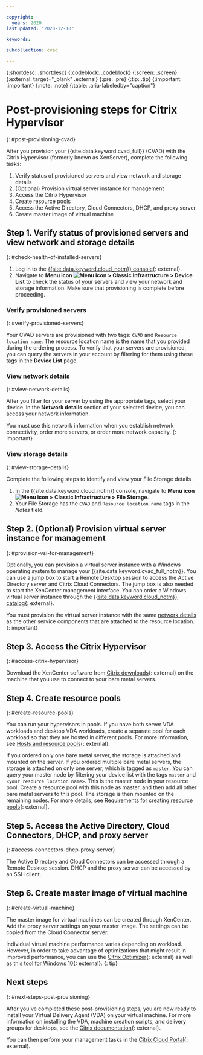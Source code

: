 ```yaml
---

copyright:
  years: 2020
lastupdated: "2020-12-10"

keywords: 

subcollection: cvad

---
```


{:shortdesc: .shortdesc}
{:codeblock: .codeblock}
{:screen: .screen}
{:external: target="_blank" .external}
{:pre: .pre}
{:tip: .tip}
{:important: .important}
{:note: .note}
{:table: .aria-labeledby="caption"}

# Post-provisioning steps for Citrix Hypervisor
{: #post-provisioning-cvad}

After you provision your {{site.data.keyword.cvad_full}} (CVAD) with the Citrix Hypervisor (formerly known as XenServer), complete the following tasks:

1. Verify status of provisioned servers and view network and storage details
2. (Optional) Provision virtual server instance for management
3. Access the Citrix Hypervisor
4. Create resource pools
5. Access the Active Directory, Cloud Connectors, DHCP, and proxy server
6. Create master image of virtual machine

## Step 1. Verify status of provisioned servers and view network and storage details
{: #check-health-of-installed-servers}

1. Log in to the [{{site.data.keyword.cloud_notm}} console](https://cloud.ibm.com/){: external}. 
2. Navigate to **Menu icon ![Menu icon](../icons/icon_hamburger.svg) > Classic Infrastructure > Device List** to check the status of your servers and view your network and storage information. Make sure that provisioning is complete before proceeding. 

### Verify provisioned servers
{: #verify-provisioned-servers}

Your CVAD servers are provisioned with two tags: `CVAD` and `Resource location name`. The resource location name is the name that you provided during the ordering process. To verify that your servers are provisioned, you can query the servers in your account by filtering for them using these tags in the **Device List** page.

### View network details
{: #view-network-details}

After you filter for your server by using the appropriate tags, select your device. In the **Network details** section of your selected device, you can access your network information. 

You must use this network information when you establish network connectivity, order more servers, or order more network capacity. 
{: important}

### View storage details
{: #view-storage-details}

Complete the following steps to identify and view your File Storage details.
 
1. In the {{site.data.keyword.cloud_notm}} console, navigate to **Menu icon ![Menu icon](../icons/icon_hamburger.svg) > Classic Infrastructure > File Storage**.
2. Your File Storage has the `CVAD` and `Resource location name` tags in the _Notes_ field. 

## Step 2. (Optional) Provision virtual server instance for management
{: #provision-vsi-for-management}

Optionally, you can provision a virtual server instance with a Windows operating system to manage your {{site.data.keyword.cvad_full_notm}}. You can use a jump box to start a Remote Desktop session to access the Active Directory server and Citrix Cloud Connectors. The jump box is also needed to start the XenCenter management interface. You can order a Windows virtual server instance through the [{{site.data.keyword.cloud_notm}} catalog](https://cloud.ibm.com/gen1/infrastructure/provision/vs?cm_sp=Cloud-Product-_-OnPageNav-IBMCloudPlatform_IBMVirtualMachines-_-VSI_Prod_Midpage){: external}.

You must provision the virtual server instance with the same [network details](/docs/cvad?topic=cvad-post-provisioning-cvad#view-network-details) as the other service components that are attached to the resource location.
{: important}

## Step 3. Access the Citrix Hypervisor
{: #access-citrix-hypervisor}

Download the XenCenter software from [Citrix downloads](https://www.citrix.com/downloads/citrix-hypervisor/){: external} on the machine that you use to connect to your bare metal servers.

## Step 4. Create resource pools
{: #create-resource-pools}

You can run your hypervisors in pools. If you have both server VDA workloads and desktop VDA workloads, create a separate pool for each workload so that they are hosted in different pools. For more information, see [Hosts and resource pools](https://docs.citrix.com/en-us/citrix-hypervisor/hosts-pools.html){: external}.

If you ordered only one bare metal server, the storage is attached and mounted on the server. If you ordered multiple bare metal servers, the storage is attached on only one server, which is tagged as `master`. You can query your master node by filtering your device list with the tags `master` and `<your resource location name>`. This is the master node in your resource pool. Create a resource pool with this node as master, and then add all other bare metal servers to this pool. The storage is then mounted on the remaining nodes. For more details, see [Requirements for creating resource pools](https://docs.citrix.com/en-us/citrix-hypervisor/hosts-pools.html#requirements-for-creating-resource-pools){: external}.


## Step 5. Access the Active Directory, Cloud Connectors, DHCP, and proxy server
{: #access-connectors-dhcp-proxy-server}

The Active Directory and Cloud Connectors can be accessed through a Remote Desktop session. DHCP and the proxy server can be accessed by an SSH client.

## Step 6. Create master image of virtual machine
{: #create-virtual-machine}

The master image for virtual machines can be created through XenCenter. Add the proxy server settings on your master image. The settings can be copied from the Cloud Connector server. 

Individual virtual machine performance varies depending on workload.  However, in order to take advantage of optimizations that might result in improved performance, you can use the [Citrix Optimizer](https://support.citrix.com/article/CTX224676){: external} as well as this [tool for Windows 10](https://techcommunity.microsoft.com/t5/windows-virtual-desktop/windows-virtual-desktop-optimization-tool-now-available/m-p/1558614){: external}.
{: tip} 

## Next steps
{: #next-steps-post-provisioning}

After you've completed these post-provisioning steps, you are now ready to install your Virtual Delivery Agent (VDA) on your virtual machine. For more information on installing the VDA, machine creation scripts, and delivery groups for desktops, see the [Citrix documentation](https://docs.citrix.com/en-us/citrix-virtual-apps-desktops-service/install-configure.html#install-vdas-register-resources){: external}.

You can then perform your management tasks in the [Citrix Cloud Portal](http://citrix.cloud.com){: external}.
